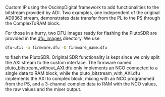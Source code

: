 Custom IP using the OscimpDigital framework to add functionalities to the bitstream provided by ADI. Two
examples, one independent of the original AD9363 stream, demonstrates data transfer from the PL to the PS
through the ComplexToRAM block.

For those in a hurry, two DFU images ready for flashing the PlutoSDR are provided in the 
[dfu_images](dfu_images) directory. We use 

```bash
dfu-util -a firmware.dfu -D firmware_name.dfu
``` 

to flash the PlutoSDR. Original SDR functionality is kept since we only split the AXI stream 
to the custom interface. The firmware named pluto_bitstream_without_AXI.dfu only implements
an NCO connected to a single data to RAM block, while the pluto_bitstream_with_AXI.dfu implements
the AXI to complex block, mixing with an NCO programmed from the PS, and a 3-channel complex
data to RAM with the NCO values, the raw values and the mixer output.
